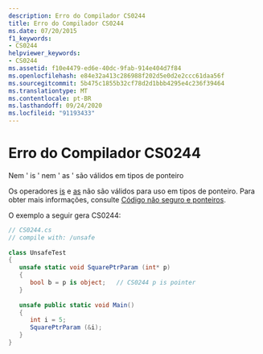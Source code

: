 ```yaml
---
description: Erro do Compilador CS0244
title: Erro do Compilador CS0244
ms.date: 07/20/2015
f1_keywords:
- CS0244
helpviewer_keywords:
- CS0244
ms.assetid: f10e4479-ed6e-40dc-9fab-914e404d7f84
ms.openlocfilehash: e84e32a413c286988f202d5e0d2e2ccc61daa56f
ms.sourcegitcommit: 5b475c1855b32cf78d2d1bbb4295e4c236f39464
ms.translationtype: MT
ms.contentlocale: pt-BR
ms.lasthandoff: 09/24/2020
ms.locfileid: "91193433"
---
```

# <a name="compiler-error-cs0244"></a>Erro do Compilador CS0244

Nem ' is ' nem ' as ' são válidos em tipos de ponteiro  
  
 Os operadores [is](../language-reference/operators/type-testing-and-cast.md#is-operator) e [as](../language-reference/operators/type-testing-and-cast.md#as-operator) não são válidos para uso em tipos de ponteiro. Para obter mais informações, consulte [Código não seguro e ponteiros](../programming-guide/unsafe-code-pointers/index.md).  
  
 O exemplo a seguir gera CS0244:  
  
```csharp  
// CS0244.cs  
// compile with: /unsafe  
  
class UnsafeTest  
{  
   unsafe static void SquarePtrParam (int* p)  
   {  
      bool b = p is object;   // CS0244 p is pointer  
   }  
  
   unsafe public static void Main()  
   {  
      int i = 5;  
      SquarePtrParam (&i);  
   }  
}  
```
